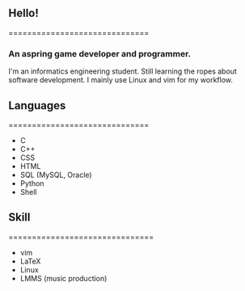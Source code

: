 ## Hello!
==============================
### An aspring game developer and programmer.
I'm an informatics engineering student. Still learning the ropes about software development. I mainly use Linux and vim for my workflow.

## Languages
==============================
- C
- C++
- CSS
- HTML
- SQL (MySQL, Oracle)
- Python
- Shell

## Skill
===============================
- vim
- LaTeX
- Linux
- LMMS (music production)
